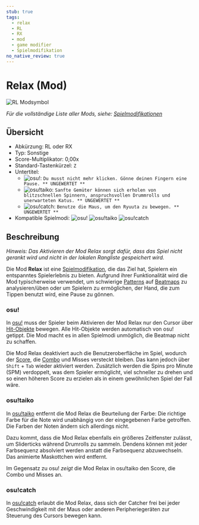 ```yaml
---
stub: true
tags:
  - relax
  - RL
  - RX
  - mod
  - game modifier
  - Spielmodifikation
no_native_review: true
---
```


# Relax (Mod)

![RL Modsymbol](/wiki/shared/mods/RL.png "Relax (RL) Modsymbol")

*Für die vollständige Liste aller Mods, siehe: [Spielmodifikationen](/wiki/Game_modifier)*

## Übersicht

- Abkürzung: RL oder RX
- Typ: Sonstige
- Score-Multiplikator: 0,00x
- Standard-Tastenkürzel: `Z`
- Untertitel:
  - ![][osu!]: `Du musst nicht mehr klicken. Gönne deinen Fingern eine Pause. ** UNGEWERTET **`
  - ![][osu!taiko]: `Sanfte Gemüter können sich erholen von blitzschnellen Spinnern, anspruchsvollen Drummrolls und unerwarteten Katus. ** UNGEWERTET **`
  - ![][osu!catch]: `Benutze die Maus, um den Ryuuta zu bewegen. ** UNGEWERTET **`
- Kompatible Spielmodi: ![][osu!] ![][osu!taiko] ![][osu!catch]

## Beschreibung

*Hinweis: Das Aktivieren der Mod Relax sorgt dafür, dass das Spiel nicht gerankt wird und nicht in der lokalen Rangliste gespeichert wird.*

Die Mod **Relax** ist eine [Spielmodifikation](/wiki/Game_modifier), die das Ziel hat, Spielern ein entspanntes Spielerlebnis zu bieten. Aufgrund ihrer Funktionalität wird die Mod typischerweise verwendet, um schwierige [Patterns](/wiki/Beatmap/Pattern) auf [Beatmaps](/wiki/Beatmap) zu analysieren/üben oder um Spielern zu ermöglichen, der Hand, die zum Tippen benutzt wird, eine Pause zu gönnen.

### osu!

In [osu!](/wiki/Game_mode/osu!) muss der Spieler beim Aktivieren der Mod Relax nur den Cursor über [Hit-Objekte](/wiki/Hit_object) bewegen. Alle Hit-Objekte werden automatisch von osu! getippt. Die Mod macht es in allen Spielmodi unmöglich, die Beatmap nicht zu schaffen.

Die Mod Relax deaktiviert auch die Benutzeroberfläche im Spiel, wodurch der [Score](/wiki/Gameplay/Score), die [Combo](/wiki/Beatmapping/Combo) und Misses versteckt bleiben. Das kann jedoch über `Shift` + `Tab` wieder aktiviert werden. Zusätzlich werden die Spins pro Minute (SPM) verdoppelt, was dem Spieler ermöglicht, viel schneller zu drehen und so einen höheren Score zu erzielen als in einem gewöhnlichen Spiel der Fall wäre.

### osu!taiko

In [osu!taiko](/wiki/Game_mode/osu!taiko) entfernt die Mod Relax die Beurteilung der Farbe: Die richtige Farbe für die Note wird unabhängig von der eingegebenen Farbe getroffen. Die Farben der Noten ändern sich allerdings nicht.

Dazu kommt, dass die Mod Relax ebenfalls ein größeres Zeitfenster zulässt, um Sliderticks während Drumrolls zu sammeln. Dendens können mit jeder Farbsequenz absolviert werden anstatt die Farbsequenz abzuwechseln. Das animierte Maskottchen wird entfernt.

Im Gegensatz zu osu! *zeigt* die Mod Relax in osu!taiko den Score, die Combo und Misses an.

### osu!catch

In [osu!catch](/wiki/Game_mode/osu!catch) erlaubt die Mod Relax, dass sich der Catcher frei bei jeder Geschwindigkeit mit der Maus oder anderen Peripheriegeräten zur Steuerung des Cursors bewegen kann.

[osu!]: /wiki/shared/mode/osu.png "osu!"
[osu!taiko]: /wiki/shared/mode/taiko.png "osu!taiko"
[osu!catch]: /wiki/shared/mode/catch.png "osu!catch"
